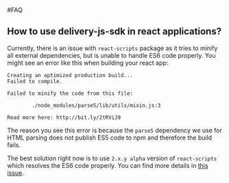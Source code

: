 #FAQ

## How to use delivery-js-sdk in react applications?

Currently, there is an issue with `react-scripts` package as it tries to minify all external dependencies, but is unable to handle ES6 code properly. You might see an error like this when building your react app:

```
Creating an optimized production build...
Failed to compile.

Failed to minify the code from this file:

        ./node_modules/parse5/lib/utils/mixin.js:3

Read more here: http://bit.ly/2tRViJ9
```

The reason you see this error is because the `parse5` dependency we use for HTML parsing does not publish ES5 code to npm and therefore the build fails. 

The best solution right now is to use `2.x.y alpha` version of `react-scripts` which resolves the ES6 code properly. You can find more details in [this issue](https://github.com/Enngage/kentico-cloud-js/issues/69). 
